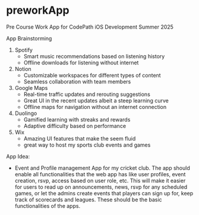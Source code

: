 # preworkApp
Pre Course Work App for CodePath iOS Development Summer 2025


App Brainstorming
1. Spotify
    - Smart music recommendations based on listening history
    - Offline downloads for listening without internet
2. Notion
    - Customizable workspaces for different types of content
    - Seamless collaboration with team members
3. Google Maps
    - Real-time traffic updates and rerouting suggestions
    - Great UI in the recent updates albeit a steep learning curve
    - Offline maps for navigation without an internet connection
4. Duolingo
    - Gamified learning with streaks and rewards
    - Adaptive difficulty based on performance
5. Wix
    - Amazing UI features that make the seem fluid
    - great way to host my sports club events and games
    

App Idea:
- Event and Profile management App for my cricket club. The app should enable all functionalities that the web app has like user profiles, event creation, rsvp, access based on user role, etc. This will make it easier for users to read up on announcements, news, rsvp for any scheduled games, or let the admins create events that players can sign up for, keep track of scorecards and leagues. These should be the basic functionalities of the apps. 